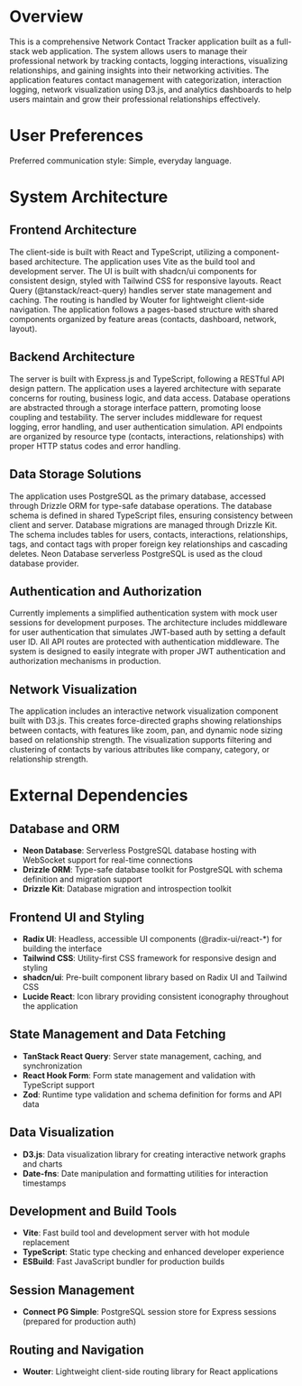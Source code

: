 # Overview

This is a comprehensive Network Contact Tracker application built as a full-stack web application. The system allows users to manage their professional network by tracking contacts, logging interactions, visualizing relationships, and gaining insights into their networking activities. The application features contact management with categorization, interaction logging, network visualization using D3.js, and analytics dashboards to help users maintain and grow their professional relationships effectively.

# User Preferences

Preferred communication style: Simple, everyday language.

# System Architecture

## Frontend Architecture
The client-side is built with React and TypeScript, utilizing a component-based architecture. The application uses Vite as the build tool and development server. The UI is built with shadcn/ui components for consistent design, styled with Tailwind CSS for responsive layouts. React Query (@tanstack/react-query) handles server state management and caching. The routing is handled by Wouter for lightweight client-side navigation. The application follows a pages-based structure with shared components organized by feature areas (contacts, dashboard, network, layout).

## Backend Architecture
The server is built with Express.js and TypeScript, following a RESTful API design pattern. The application uses a layered architecture with separate concerns for routing, business logic, and data access. Database operations are abstracted through a storage interface pattern, promoting loose coupling and testability. The server includes middleware for request logging, error handling, and user authentication simulation. API endpoints are organized by resource type (contacts, interactions, relationships) with proper HTTP status codes and error handling.

## Data Storage Solutions
The application uses PostgreSQL as the primary database, accessed through Drizzle ORM for type-safe database operations. The database schema is defined in shared TypeScript files, ensuring consistency between client and server. Database migrations are managed through Drizzle Kit. The schema includes tables for users, contacts, interactions, relationships, tags, and contact tags with proper foreign key relationships and cascading deletes. Neon Database serverless PostgreSQL is used as the cloud database provider.

## Authentication and Authorization
Currently implements a simplified authentication system with mock user sessions for development purposes. The architecture includes middleware for user authentication that simulates JWT-based auth by setting a default user ID. All API routes are protected with authentication middleware. The system is designed to easily integrate with proper JWT authentication and authorization mechanisms in production.

## Network Visualization
The application includes an interactive network visualization component built with D3.js. This creates force-directed graphs showing relationships between contacts, with features like zoom, pan, and dynamic node sizing based on relationship strength. The visualization supports filtering and clustering of contacts by various attributes like company, category, or relationship strength.

# External Dependencies

## Database and ORM
- **Neon Database**: Serverless PostgreSQL database hosting with WebSocket support for real-time connections
- **Drizzle ORM**: Type-safe database toolkit for PostgreSQL with schema definition and migration support
- **Drizzle Kit**: Database migration and introspection toolkit

## Frontend UI and Styling
- **Radix UI**: Headless, accessible UI components (@radix-ui/react-*) for building the interface
- **Tailwind CSS**: Utility-first CSS framework for responsive design and styling
- **shadcn/ui**: Pre-built component library based on Radix UI and Tailwind CSS
- **Lucide React**: Icon library providing consistent iconography throughout the application

## State Management and Data Fetching
- **TanStack React Query**: Server state management, caching, and synchronization
- **React Hook Form**: Form state management and validation with TypeScript support
- **Zod**: Runtime type validation and schema definition for forms and API data

## Data Visualization
- **D3.js**: Data visualization library for creating interactive network graphs and charts
- **Date-fns**: Date manipulation and formatting utilities for interaction timestamps

## Development and Build Tools
- **Vite**: Fast build tool and development server with hot module replacement
- **TypeScript**: Static type checking and enhanced developer experience
- **ESBuild**: Fast JavaScript bundler for production builds

## Session Management
- **Connect PG Simple**: PostgreSQL session store for Express sessions (prepared for production auth)

## Routing and Navigation
- **Wouter**: Lightweight client-side routing library for React applications